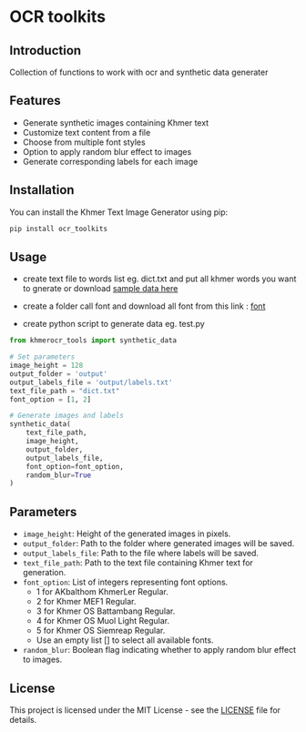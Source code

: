 # OCR toolkits

## Introduction

Collection of functions to work with ocr and synthetic data generater

## Features

- Generate synthetic images containing Khmer text
- Customize text content from a file
- Choose from multiple font styles
- Option to apply random blur effect to images
- Generate corresponding labels for each image

## Installation

You can install the Khmer Text Image Generator using pip:

```bash
pip install ocr_toolkits
```


## Usage

- create text file to words list eg. dict.txt and put all khmer words you want to gnerate or download [sample data here](https://github.com/MetythornPenn/khmerocr_tools/blob/main/dict.txt)

- create a folder call font and download all font from this link : [font](https://github.com/MetythornPenn/khmerocr_tools/tree/main/font)

- create python script to generate data eg. test.py
```python
from khmerocr_tools import synthetic_data

# Set parameters
image_height = 128
output_folder = 'output'
output_labels_file = 'output/labels.txt'
text_file_path = "dict.txt"
font_option = [1, 2]  

# Generate images and labels
synthetic_data(
    text_file_path, 
    image_height, 
    output_folder, 
    output_labels_file, 
    font_option=font_option, 
    random_blur=True
)

```

## Parameters

- `image_height`: Height of the generated images in pixels.
- `output_folder`: Path to the folder where generated images will be saved.
- `output_labels_file`: Path to the file where labels will be saved.
- `text_file_path`: Path to the text file containing Khmer text for generation.
- `font_option`: List of integers representing font options. 
  - 1 for AKbalthom KhmerLer Regular.
  - 2 for Khmer MEF1 Regular.
  - 3 for Khmer OS Battambang Regular.
  - 4 for Khmer OS Muol Light Regular.
  - 5 for Khmer OS Siemreap Regular.
  - Use an empty list [] to select all available fonts.
- `random_blur`: Boolean flag indicating whether to apply random blur effect to images.



## License

This project is licensed under the MIT License - see the [LICENSE](LICENSE) file for details.
